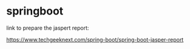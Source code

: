 ﻿# springboot

 link to prepare the jaspert report:

 https://www.techgeeknext.com/spring-boot/spring-boot-jasper-report
